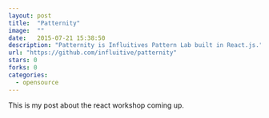 ```yaml
---
layout: post
title:  "Patternity"
image:  ""
date:   2015-07-21 15:38:50
description: "Patternity is Influitives Pattern Lab built in React.js."
url: "https://github.com/influitive/patternity"
stars: 0
forks: 0
categories:
  - opensource
---
```

This is my post about the react workshop coming up.
